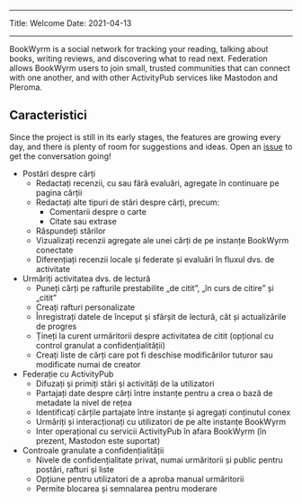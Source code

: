 - - -
Title: Welcome Date: 2021-04-13
- - -

BookWyrm is a social network for tracking your reading, talking about books, writing reviews, and discovering what to read next. Federation allows BookWyrm users to join small, trusted communities that can connect with one another, and with other ActivityPub services like Mastodon and Pleroma.

## Caracteristici
Since the project is still in its early stages, the features are growing every day, and there is plenty of room for suggestions and ideas. Open an [issue](https://github.com/bookwyrm-social/bookwyrm/issues) to get the conversation going!

- Postări despre cărți
    - Redactați recenzii, cu sau fără evaluări, agregate în continuare pe pagina cărții
    - Redactați alte tipuri de stări despre cărți, precum:
        - Comentarii despre o carte
        - Citate sau extrase
    - Răspundeți stărilor
    - Vizualizați recenzii agregate ale unei cărți de pe instanțe BookWyrm conectate
    - Diferențiați recenzii locale și federate și evaluări în fluxul dvs. de activitate
- Urmăriți activitatea dvs. de lectură
    - Puneți cărți pe rafturile prestabilite „de citit”, „în curs de citire” și „citit”
    - Creați rafturi personalizate
    - Înregistrați datele de început și sfârșit de lectură, cât și actualizările de progres
    - Țineți la curent urmăritorii despre activitatea de citit (opțional cu control granulat a confidențialității)
    - Creați liste de cărți care pot fi deschise modificărilor tuturor sau modificate numai de creator
- Federație cu ActivityPub
    - Difuzați și primiți stări și activități de la utilizatori
    - Partajați date despre cărți între instanțe pentru a crea o bază de metadate la nivel de rețea
    - Identificați cărțile partajate între instanțe și agregați conținutul conex
    - Urmăriți și interacționați cu utilizatori de pe alte instanțe BookWyrm
    - Inter operațional cu servicii ActivityPub în afara BookWyrm (în prezent, Mastodon este suportat)
- Controale granulate a confidențialității
    - Nivele de confidențialitate privat, numai urmăritorii și public pentru postări, rafturi și liste
    - Opțiune pentru utilizatori de a aproba manual urmăritorii
    - Permite blocarea și semnalarea pentru moderare
